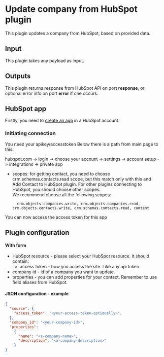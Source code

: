 # Update company from HubSpot plugin

This plugin updates a company from HubSpot, based on provided data.

## Input
This plugin takes any payload as input.

## Outputs
This plugin returns response from HubSpot API on port **response**, or optional
error info on port **error** if one occurs.


## HubSpot app
Firstly, you need to [create an app](https://developers.hubspot.com/docs/api/private-apps#create-a-private-app) in 
a HubSpot account.

### Initiating  connection
You need your apikey/accesstoken 
Below there is a path from main page to this:

hubspot.com -> login -> choose your account -> settings -> account setup -> integrations -> private app

  
* scopes: for getting contact, you need to choose crm.schemas.contacts.read scope, but this match only with this 
  and Add Contact to HubSpot plugin. For other plugins connecting to HubSpot, you should choose other scopes.   
  We recommend choose all the following scopes: 
  
        crm.objects.companies.write, crm.objects.companies.read, crm.objects.contacts.write, crm.schemas.contacts.read, content

You can now access the access token for this app


## Plugin configuration

#### With form
* HubSpot resource - please select your HubSpot resource. It should contain: 
    * access token - how you access the site. Like any api token
* company id - id of a company you want to update.
* properties - you can add properties for your contact. Remember to use field aliases from HubSpot.

#### JSON configuration - example

```json
{
  "source": {
    "access_token": "<your-access-token-optionally>",
  },
  "company_id": "<your-company-id>",
  "properties":
    {
      "name": "<a-company-name>",
      "description": "<a-company-description>"
    }
}
```

